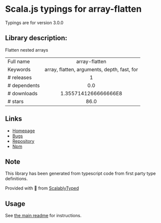 
# Scala.js typings for array-flatten

Typings are for version 3.0.0

## Library description:
Flatten nested arrays

|                    |                 |
| ------------------ | :-------------: |
| Full name          | array-flatten |
| Keywords           | array, flatten, arguments, depth, fast, for |
| # releases         | 1 |
| # dependents       | 0.0 |
| # downloads        | 1.3557141266666666E8 |
| # stars            | 86.0 |

## Links
- [Homepage](https://github.com/blakeembrey/array-flatten)
- [Bugs](https://github.com/blakeembrey/array-flatten/issues)
- [Repository](https://github.com/blakeembrey/array-flatten)
- [Npm](https://www.npmjs.com/package/array-flatten)
    


## Note
This library has been generated from typescript code from first party type definitions.

Provided with :purple_heart: from [ScalablyTyped](https://github.com/oyvindberg/ScalablyTyped)

## Usage
See [the main readme](../../readme.md) for instructions.


